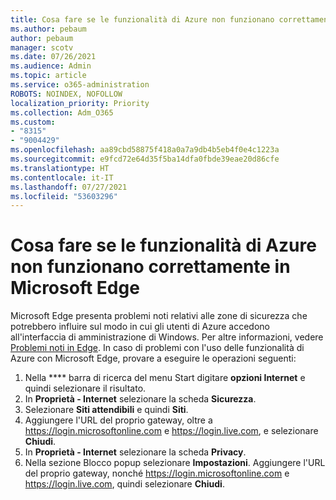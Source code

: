 ```yaml
---
title: Cosa fare se le funzionalità di Azure non funzionano correttamente in Microsoft Edge
ms.author: pebaum
author: pebaum
manager: scotv
ms.date: 07/26/2021
ms.audience: Admin
ms.topic: article
ms.service: o365-administration
ROBOTS: NOINDEX, NOFOLLOW
localization_priority: Priority
ms.collection: Adm_O365
ms.custom:
- "8315"
- "9004429"
ms.openlocfilehash: aa89cbd58875f418a0a7a9db4b5eb4f0e4c1223a
ms.sourcegitcommit: e9fcd72e64d35f5ba14dfa0fbde39eae20d86cfe
ms.translationtype: HT
ms.contentlocale: it-IT
ms.lasthandoff: 07/27/2021
ms.locfileid: "53603296"
---
```

# <a name="what-to-do-if-azure-features-dont-work-properly-in-microsoft-edge"></a>Cosa fare se le funzionalità di Azure non funzionano correttamente in Microsoft Edge

Microsoft Edge presenta problemi noti relativi alle zone di sicurezza che potrebbero influire sul modo in cui gli utenti di Azure accedono all'interfaccia di amministrazione di Windows. Per altre informazioni, vedere [Problemi noti in Edge](https://go.microsoft.com/fwlink/?linkid=2140608). In caso di problemi con l'uso delle funzionalità di Azure con Microsoft Edge, provare a eseguire le operazioni seguenti:

1. Nella **** barra di ricerca del menu Start digitare **opzioni Internet** e quindi selezionare il risultato.
1. In **Proprietà - Internet** selezionare la scheda **Sicurezza**.
1. Selezionare **Siti attendibili** e quindi **Siti**.
1. Aggiungere l'URL del proprio gateway, oltre a <https://login.microsoftonline.com> e <https://login.live.com>, e selezionare **Chiudi**.
1. In **Proprietà - Internet** selezionare la scheda **Privacy**.
1. Nella sezione Blocco popup selezionare **Impostazioni**. Aggiungere l'URL del proprio gateway, nonché <https://login.microsoftonline.com> e <https://login.live.com>, quindi selezionare **Chiudi**.